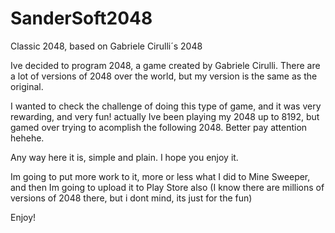 # SanderSoft2048
Classic 2048, based on Gabriele Cirulli´s 2048

Ive decided to program 2048, a game created by Gabriele Cirulli. There are a lot of versions of 2048 over the world, but my version is the same as the original.

I wanted to check the challenge of doing this type of game, and it was very rewarding, and very fun! actually Ive been playing my 2048 up to 8192, but gamed over trying to acomplish the following 2048. Better pay attention hehehe.

Any way here it is, simple and plain. I hope you enjoy it.

Im going to put more work to it, more or less what I did to Mine Sweeper, and then Im going to upload it to Play Store also (I know there are millions of versions of 2048 there, but i dont mind, its just for the fun)

Enjoy!
